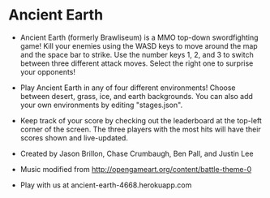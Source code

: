 # Ancient Earth

* Ancient Earth (formerly Brawliseum) is a MMO top-down swordfighting game! Kill your enemies using the WASD keys to move around the map and the space bar to strike. Use the number keys 1, 2, and 3 to switch between three different attack moves. Select the right one to surprise your opponents!

* Play Ancient Earth in any of four different environments! Choose between desert, grass, ice, and earth backgrounds. You can also add your own environments by editing "stages.json".

* Keep track of your score by checking out the leaderboard at the top-left corner of the screen. The three players with the most hits will have their scores shown and live-updated.

* Created by Jason Brillon, Chase Crumbaugh, Ben Pall, and Justin Lee

* Music modified from http://opengameart.org/content/battle-theme-0

* Play with us at ancient-earth-4668.herokuapp.com
